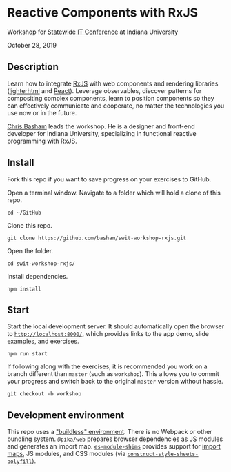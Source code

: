 # Reactive Components with RxJS

Workshop for [Statewide IT Conference](https://statewideit.iu.edu/) at Indiana University

October 28, 2019

## Description

Learn how to integrate [RxJS](https://github.com/ReactiveX/rxjs) with web components and rendering libraries ([lighterhtml](https://github.com/WebReflection/lighterhtml) and [React](https://reactjs.org/)). Leverage observables, discover patterns for compositing complex components, learn to position components so they can effectively communicate and cooperate, no matter the technologies you use now or in the future.

[Chris Basham](https://bash.am/) leads the workshop. He is a designer and front-end developer for Indiana University, specializing in functional reactive programming with RxJS.

## Install

Fork this repo if you want to save progress on your exercises to GitHub.

Open a terminal window. Navigate to a folder which will hold a clone of this repo.

```
cd ~/GitHub
```

Clone this repo.

```
git clone https://github.com/basham/swit-workshop-rxjs.git
```

Open the folder.

```
cd swit-workshop-rxjs/
```

Install dependencies.

```
npm install
```

## Start

Start the local development server. It should automatically open the browser to [`http://localhost:8000/`](http://localhost:8000/), which provides links to the app demo, slide examples, and exercises.

```
npm run start
```

If following along with the exercises, it is recommended you work on a branch different than `master` (such as `workshop`). This allows you to commit your progress and switch back to the original `master` version without hassle.

```
git checkout -b workshop
```

## Development environment

This repo uses a ["buildless" environment](https://dev.to/open-wc/on-the-bleeding-edge-3cb8). There is no Webpack or other bundling system. [`@pika/web`](https://github.com/pikapkg/web) prepares browser dependencies as JS modules and generates an import map. [`es-module-shims`](https://github.com/guybedford/es-module-shims) provides support for [import maps](https://github.com/WICG/import-maps), JS modules, and CSS modules (via [`construct-style-sheets-polyfill`](https://github.com/calebdwilliams/construct-style-sheets)).
